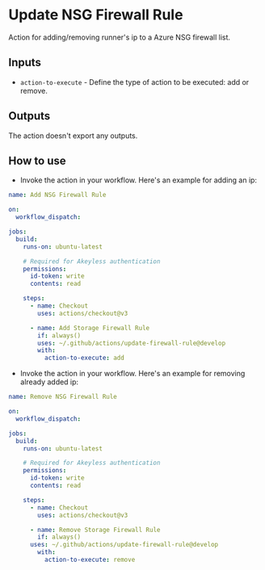 # Update NSG Firewall Rule

Action for adding/removing runner's ip to a Azure NSG firewall list.

## Inputs

- `action-to-execute` - Define the type of action to be executed: add or remove.

## Outputs

The action doesn't export any outputs.

## How to use

- Invoke the action in your workflow. Here's an example for adding an ip:

```yml
name: Add NSG Firewall Rule

on:
  workflow_dispatch:

jobs:
  build:
    runs-on: ubuntu-latest

    # Required for Akeyless authentication
    permissions: 
      id-token: write
      contents: read

    steps:
      - name: Checkout
        uses: actions/checkout@v3

      - name: Add Storage Firewall Rule
        if: always()
        uses: ~/.github/actions/update-firewall-rule@develop
        with:
          action-to-execute: add
```

- Invoke the action in your workflow. Here's an example for removing already added ip:

```yml
name: Remove NSG Firewall Rule

on:
  workflow_dispatch:

jobs:
  build:
    runs-on: ubuntu-latest

    # Required for Akeyless authentication
    permissions: 
      id-token: write
      contents: read

    steps:
      - name: Checkout
        uses: actions/checkout@v3

      - name: Remove Storage Firewall Rule
        if: always()
      uses: ~/.github/actions/update-firewall-rule@develop
        with:
          action-to-execute: remove
```
